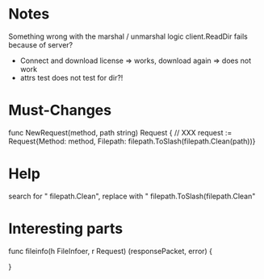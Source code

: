 # Notes
Something wrong with the marshal / unmarshal logic
client.ReadDir fails because of server?

- Connect and download license => works, download again => does not work
- attrs test does not test for dir?!

# Must-Changes
func NewRequest(method, path string) Request {
	// XXX
	request := Request{Method: method, Filepath: filepath.ToSlash(filepath.Clean(path))}



# Help
search for " filepath.Clean", replace with " filepath.ToSlash(filepath.Clean"

# Interesting parts

func fileinfo(h FileInfoer, r Request) (responsePacket, error) {

}

